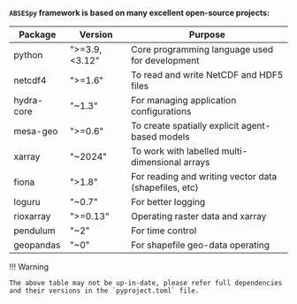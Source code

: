 
**`ABSESpy` framework is based on many excellent open-source projects:**

| Package       | Version           | Purpose                                               |
|---------------|-------------------|-------------------------------------------------------|
| python        | ">=3.9,<3.12"          | Core programming language used for development        |
| netcdf4       | ">=1.6"           | To read and write NetCDF and HDF5 files               |
| hydra-core    | "~1.3"           | For managing application configurations               |
| mesa-geo      | ">=0.6"            | To create spatially explicit agent-based models       |
| xarray        | "~2024"        | To work with labelled multi-dimensional arrays        |
| fiona         | ">1.8"     | For reading and writing vector data (shapefiles, etc) |
| loguru         | "~0.7"     | For better logging |
| rioxarray         | ">=0.13"     | Operating raster data and xarray |
| pendulum         | "~2"     | For time control |
| geopandas         | "~0"     | For shapefile geo-data operating |

!!! Warning

    The above table may not be up-in-date, please refer full dependencies and their versions in the `pyproject.toml` file.

